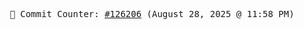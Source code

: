 <p align="center">
    <samp>
        📮 Commit Counter: <a href="https://github.com/Javascript-void0/Javascript-void0/commits/main">#126206</a> (August 28, 2025 @ 11:58 PM)
    </samp>
</p>